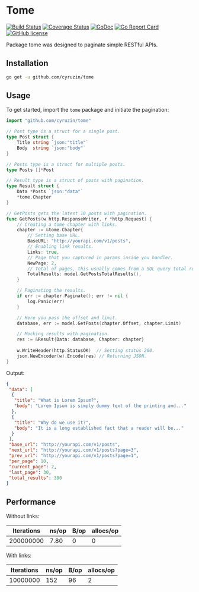 # Tome

[![Build Status](https://travis-ci.org/cyruzin/tome.svg?branch=master)](https://travis-ci.org/cyruzin/tome) [![Coverage Status](https://coveralls.io/repos/github/cyruzin/tome/badge.svg?branch=master)](https://coveralls.io/github/cyruzin/tome?branch=master) [![GoDoc](https://godoc.org/github.com/cyruzin/tome?status.svg)](https://godoc.org/github.com/cyruzin/tome) [![Go Report Card](https://goreportcard.com/badge/github.com/cyruzin/tome)](https://goreportcard.com/report/github.com/cyruzin/tome) [![GitHub license](https://img.shields.io/github/license/Naereen/StrapDown.js.svg)](https://github.com/Naereen/StrapDown.js/blob/master/LICENSE)

Package tome was designed to paginate simple RESTful APIs.

## Installation

```sh
go get -u github.com/cyruzin/tome
```
## Usage

To get started, import the `tome` package and initiate the pagination:

```go
import "github.com/cyruzin/tome"

// Post type is a struct for a single post.
type Post struct {
	Title string `json:"title"`
	Body  string `json:"body"`
}

// Posts type is a struct for multiple posts.
type Posts []*Post

// Result type is a struct of posts with pagination.
type Result struct {
	Data *Posts `json:"data"`
	*tome.Chapter
}

// GetPosts gets the latest 10 posts with pagination.
func GetPosts(w http.ResponseWriter, r *http.Request) {
	// Creating a tome chapter with links.
	chapter := &tome.Chapter{
		// Setting base URL.
		BaseURL: "http://yourapi.com/v1/posts",
		// Enabling link results.
		Links: true,
		// Page that you captured in params inside you handler.
		NewPage: 2,
		// Total of pages, this usually comes from a SQL query total rows result.
		TotalResults: model.GetPostsTotalResults(),
	}

	// Paginating the results.
	if err := chapter.Paginate(); err != nil { 
		log.Panic(err)
	}

	// Here you pass the offset and limit.
	database, err := model.GetPosts(chapter.Offset, chapter.Limit)

	// Mocking results with pagination.
	res := &Result{Data: database, Chapter: chapter}
    
	w.WriteHeader(http.StatusOK)  // Setting status 200.
	json.NewEncoder(w).Encode(res) // Returning JSON.
}
```

Output: 

```json
{
 "data": [
  {
   "title": "What is Lorem Ipsum?",
   "body": "Lorem Ipsum is simply dummy text of the printing and..."
  },
  {
   "title": "Why do we use it?",
   "body": "It is a long established fact that a reader will be..."
  }
 ],
 "base_url": "http://yourapi.com/v1/posts",
 "next_url": "http://yourapi.com/v1/posts?page=3",
 "prev_url": "http://yourapi.com/v1/posts?page=1",
 "per_page": 10,
 "current_page": 2,
 "last_page": 30,
 "total_results": 300
}
```

## Performance

Without links:

| Iterations | ns/op | B/op | allocs/op |
|------------|-------|------|-----------|
| 200000000  | 7.80  | 0    | 0         |

With links:

| Iterations | ns/op | B/op | allocs/op |
|------------|-------|------|-----------|
| 10000000   | 152   | 96   | 2         |